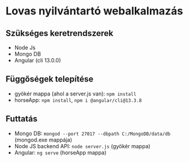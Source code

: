 # Lovas nyilvántartó webalkalmazás

## Szükséges keretrendszerek

 - Node Js
 - Mongo DB
 - Angular (cli 13.0.0)

## Függőségek telepítése
 - gyökér mappa (ahol a server.js van): `npm install`
 - horseApp: `npm install`, `npm i @angular/cli@13.3.8`

## Futtatás
 - Mongo DB: `mongod --port 27017 --dbpath C:/MongoDB/data/db` (mongod.exe mappája)
 - Node JS backend API: `node server.js` (gyökér mappa)
 - Angular: `ng serve` (horseApp mappa)